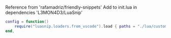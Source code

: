 Reference from 'rafamadriz/friendly-snippets'
Add to init.lua in dependencies 'L3MON4D3/LuaSnip'
```lua
config = function()
	require("luasnip.loaders.from_vscode").load { paths = "./lua/custom/my-snippet" }
end,
```